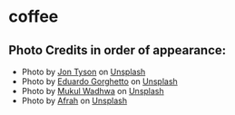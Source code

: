 # coffee

## Photo Credits in order of appearance:

- Photo by <a href="https://unsplash.com/@jontyson?utm_source=unsplash&utm_medium=referral&utm_content=creditCopyText">Jon Tyson</a> on <a href="https://unsplash.com/photos/fIVD9x3JvDo?utm_source=unsplash&utm_medium=referral&utm_content=creditCopyText">Unsplash</a>
- Photo by <a href="https://unsplash.com/@egorghetto?utm_source=unsplash&utm_medium=referral&utm_content=creditCopyText">Eduardo Gorghetto</a> on <a href="https://unsplash.com/photos/vJ3KldG86Eo?utm_source=unsplash&utm_medium=referral&utm_content=creditCopyText">Unsplash</a>
- Photo by <a href="https://unsplash.com/@mukulwadhwa?utm_source=unsplash&utm_medium=referral&utm_content=creditCopyText">Mukul Wadhwa</a> on <a href="https://unsplash.com/photos/xpo5BggQo3E?utm_source=unsplash&utm_medium=referral&utm_content=creditCopyText">Unsplash</a>
- Photo by <a href="https://unsplash.com/@ahmedafrah?utm_source=unsplash&utm_medium=referral&utm_content=creditCopyText">Afrah</a> on <a href="https://unsplash.com/photos/0x-_TV1zQFU?utm_source=unsplash&utm_medium=referral&utm_content=creditCopyText">Unsplash</a>
  
  
